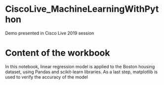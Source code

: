 # CiscoLive_MachineLearningWithPython
Demo presented in Cisco Live 2019 session

# Content of the workbook
In this notebook, linear regression model is applied to the Boston housing dataset, using Pandas and scikit-learn libraries. As a last step, matplotlib is used to verify the accuracy of the model
